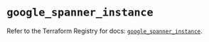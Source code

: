 # `google_spanner_instance`

Refer to the Terraform Registry for docs: [`google_spanner_instance`](https://registry.terraform.io/providers/hashicorp/google-beta/5.40.0/docs/resources/google_spanner_instance).
